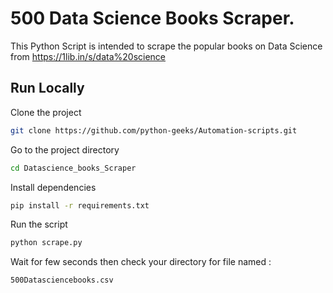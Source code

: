 
# 500 Data Science Books Scraper.

This Python Script is intended to scrape the popular books on Data Science from https://1lib.in/s/data%20science


## Run Locally

Clone the project

```bash
git clone https://github.com/python-geeks/Automation-scripts.git
```

Go to the project directory

```bash
cd Datascience_books_Scraper 
```

Install dependencies

```bash
pip install -r requirements.txt
```

Run the script

```bash
python scrape.py
```
Wait for few seconds then check your directory for file named :
```
500Datasciencebooks.csv
```


  
